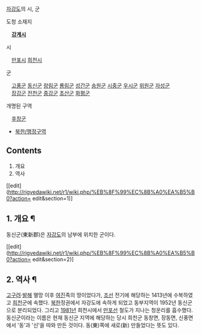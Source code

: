 [자강도](%EC%9E%90%EA%B0%95%EB%8F%84.md)의 시, 군

도청 소재지

　**[강계시](%EA%B0%95%EA%B3%84%EC%8B%9C.md)**

시

　[만포시](%EB%A7%8C%ED%8F%AC%EC%8B%9C.md)
[희천시](%ED%9D%AC%EC%B2%9C%EC%8B%9C.md)

군

　[고풍군](%EA%B3%A0%ED%92%8D%EA%B5%B0.md)
[동신군](%EB%8F%99%EC%8B%A0%EA%B5%B0.md)
[랑림군](%EB%9E%91%EB%A6%BC%EA%B5%B0.md)
[룡림군](%EB%A3%A1%EB%A6%BC%EA%B5%B0.md)
[성간군](%EC%84%B1%EA%B0%84%EA%B5%B0.md)
[송원군](%EC%86%A1%EC%9B%90%EA%B5%B0.md)
[시중군](%EC%8B%9C%EC%A4%91%EA%B5%B0.md)
[우시군](%EC%9A%B0%EC%8B%9C%EA%B5%B0.md)
[위원군](%EC%9C%84%EC%9B%90%EA%B5%B0.md)
[자성군](%EC%9E%90%EC%84%B1%EA%B5%B0.md)  
　[장강군](%EC%9E%A5%EA%B0%95%EA%B5%B0.md)
[전천군](%EC%A0%84%EC%B2%9C%EA%B5%B0.md)
[중강군](%EC%A4%91%EA%B0%95%EA%B5%B0.md)
[초산군](%EC%B4%88%EC%82%B0%EA%B5%B0.md)
[화평군](%ED%99%94%ED%8F%89%EA%B5%B0.md)

개명된 구역

　[후창군](%ED%9B%84%EC%B0%BD%EA%B5%B0.md)

  * [북한/행정구역](%EB%B6%81%ED%95%9C/%ED%96%89%EC%A0%95%EA%B5%AC%EC%97%AD.md)  

## Contents

    

1. 개요 
2. 역사 

[[edit](http://rigvedawiki.net/r1/wiki.php/%EB%8F%99%EC%8B%A0%EA%B5%B0?action=
edit&section=1)]

## 1. 개요 ¶

동신군(東新郡)은 [자강도](%EC%9E%90%EA%B0%95%EB%8F%84.md)의 남부에 위치한 군이다.

  

[[edit](http://rigvedawiki.net/r1/wiki.php/%EB%8F%99%EC%8B%A0%EA%B5%B0?action=
edit&section=2)]

## 2. 역사 ¶

[고구려](%EA%B3%A0%EA%B5%AC%EB%A0%A4.md)·[발해](%EB%B0%9C%ED%95%B4.md) 멸망 이후
[여진](%EC%97%AC%EC%A7%84.md)족의 땅이었다가, [조선](%EC%A1%B0%EC%84%A0.md) 전기에
해당하는 1413년에 수복하였고 [희천](%ED%9D%AC%EC%B2%9C.md)군에 속했다.
[북한](%EB%B6%81%ED%95%9C.md)정권에서 자강도에 속하게 되었고 동부지역이 1952년 동신군으로 분리되었다. 그리고
[1981년](1981%EB%85%84.md) 희천시에서 [만포선](%EB%A7%8C%ED%8F%AC%EC%84%A0.md)
철도가 지나는 청운리를 흡수했다.  
동신군이라는 이름은 현재 동신군 지역에 해당하는 당시 희천군 동창면, 장동면, 신풍면에서 '동'과 '신'을 따와 만든 것이다. 동(東)쪽에
새로(新) 만들었다는 뜻도 있다.


